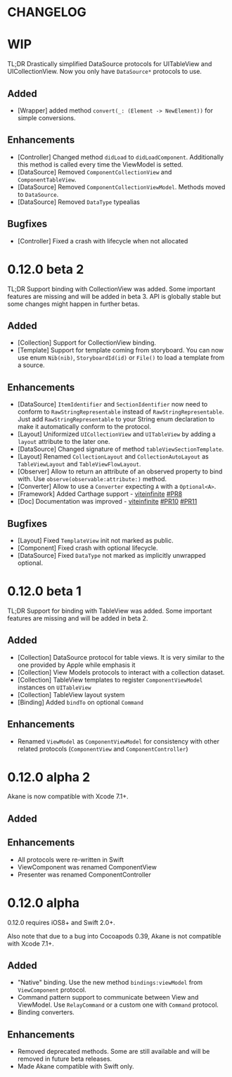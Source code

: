 # CHANGELOG

# WIP

TL;DR Drastically simplified DataSource protocols for UITableView and UICollectionView.
Now you only have `DataSource*` protocols to use.

## Added

- [Wrapper] added method `convert(_: (Element -> NewElement))` for simple conversions. 

## Enhancements

- [Controller] Changed method `didLoad` to `didLoadComponent`. Additionally this method is called every
time the ViewModel is setted.
- [DataSource] Removed `ComponentCollectionView` and `ComponentTableView`.
- [DataSource] Removed `ComponentCollectionViewModel`. Methods moved to `DataSource`.
- [DataSource] Removed `DataType` typealias

## Bugfixes

- [Controller] Fixed a crash with lifecycle when not allocated

# 0.12.0 beta 2

TL;DR Support binding with CollectionView was added. Some important features are missing and will be added in beta 3.
API is globally stable but some changes might happen in further betas.

## Added

- [Collection] Support for CollectionView binding.
- [Template] Support for template coming from storyboard. You can now use enum `Nib(nib)`, `StoryboardId(id)`
or `File()` to load a template from a source.

## Enhancements

- [DataSource] `ItemIdentifier` and `SectionIdentifier` now need to conform to `RawStringRepresentable` instead of `RawStringRepresentable`.
Just add `RawStringRepresentable` to your String enum declaration to make it automatically conform to the protocol.
- [Layout] Uniformized `UICollectionView` and `UITableView` by adding a `layout` attribute to the later one.
- [DataSource] Changed signature of method `tableViewSectionTemplate`.
- [Layout] Renamed `CollectionLayout` and `CollectionAutoLayout` as `TableViewLayout` and `TableViewFlowLayout`.
- [Observer] Allow to return an attribute of an observed property to bind with. Use `observe(observable:attribute:)` method.
- [Converter] Allow to use a `Converter` expecting `A` with a `Optional<A>`.
- [Framework] Added Carthage support -
[viteinfinite](https://github.com/viteinfinite) [#PR8](https://github.com/akane/Akane/pull/8)
- [Doc] Documentation was improved -
[viteinfinite](https://github.com/viteinfinite)
[#PR10](https://github.com/akane/Akane/pull/10)
[#PR11](https://github.com/akane/Akane/pull/11)

## Bugfixes

- [Layout] Fixed `TemplateView` init not marked as public.
- [Component] Fixed crash with optional lifecycle.
- [DataSource] Fixed `DataType` not marked as implicitly unwrapped optional.

# 0.12.0 beta 1

TL;DR Support for binding with TableView was added. Some important features are missing and will be added in beta 2.

## Added

- [Collection] DataSource protocol for table views. It is very similar to the one provided by Apple while emphasis it
- [Collection] View Models protocols to interact with a collection dataset.
- [Collection] TableView templates to register ```ComponentViewModel``` instances on ```UITableView```
- [Collection] TableView layout system
- [Binding] Added `bindTo` on optional `Command`

## Enhancements

- Renamed ```ViewModel``` as ```ComponentViewModel``` for consistency with other related protocols (```ComponentView``` and ```ComponentController```)

# 0.12.0 alpha 2

Akane is now compatible with Xcode 7.1+.

## Added

## Enhancements

- All protocols were re-written in Swift
- ViewComponent was renamed ComponentView
- Presenter was renamed ComponentController

# 0.12.0 alpha

0.12.0 requires iOS8+ and Swift 2.0+.

Also note that due to a bug into Cocoapods 0.39, Akane is not compatible with Xcode 7.1+.

## Added

- "Native" binding. Use the new method ```bindings:viewModel``` from ```ViewComponent``` protocol.
- Command pattern support to communicate between View and ViewModel. Use ```RelayCommand``` or a custom one with ```Command``` protocol.
- Binding converters.

## Enhancements

- Removed deprecated methods. Some are still available and will be removed in future beta releases.
- Made Akane compatible with Swift only.
